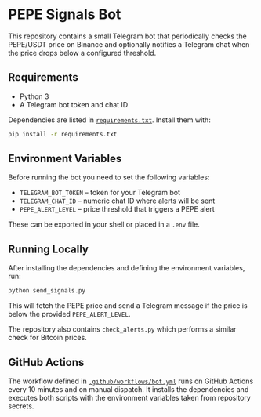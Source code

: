 # PEPE Signals Bot

This repository contains a small Telegram bot that periodically checks the PEPE/USDT price on Binance and optionally notifies a Telegram chat when the price drops below a configured threshold.

## Requirements
- Python 3
- A Telegram bot token and chat ID

Dependencies are listed in [`requirements.txt`](requirements.txt). Install them with:

```bash
pip install -r requirements.txt
```

## Environment Variables
Before running the bot you need to set the following variables:

- `TELEGRAM_BOT_TOKEN` – token for your Telegram bot
- `TELEGRAM_CHAT_ID` – numeric chat ID where alerts will be sent
- `PEPE_ALERT_LEVEL` – price threshold that triggers a PEPE alert

These can be exported in your shell or placed in a `.env` file.

## Running Locally
After installing the dependencies and defining the environment variables, run:

```bash
python send_signals.py
```

This will fetch the PEPE price and send a Telegram message if the price is below the provided `PEPE_ALERT_LEVEL`.

The repository also contains `check_alerts.py` which performs a similar check for Bitcoin prices.

## GitHub Actions
The workflow defined in [`.github/workflows/bot.yml`](.github/workflows/bot.yml) runs on GitHub Actions every 10 minutes and on manual dispatch. It installs the dependencies and executes both scripts with the environment variables taken from repository secrets.
